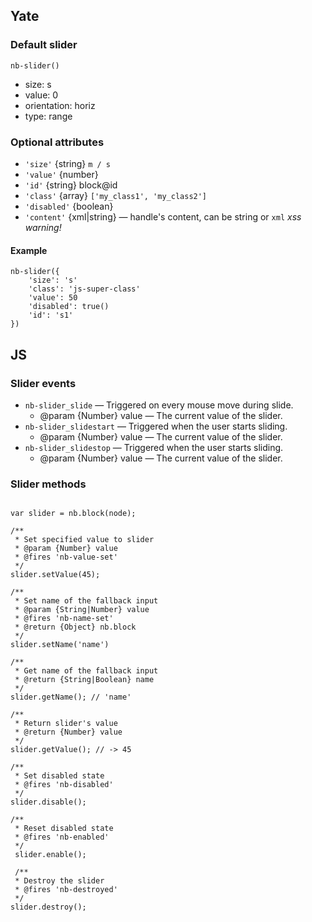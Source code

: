 ## Yate
### Default slider

    nb-slider()

* size: s
* value: 0
* orientation: horiz
* type: range

### Optional attributes
* `'size'` {string} `m / s`
* `'value'` {number}
* `'id'` {string} block@id
* `'class'` {array} `['my_class1', 'my_class2']`
* `'disabled'` {boolean}
* `'content'` {xml|string} — handle's content, can be string or `xml` _xss warning!_

#### Example

```
nb-slider({
    'size': 's'
    'class': 'js-super-class'
    'value': 50
    'disabled': true()
    'id': 's1'
})
```

## JS

### Slider events

* `nb-slider_slide` — Triggered on every mouse move during slide.
    * @param {Number} value  — The current value of the slider.
* `nb-slider_slidestart` — Triggered when the user starts sliding.
    * @param {Number} value  — The current value of the slider.
* `nb-slider_slidestop` — Triggered when the user starts sliding.
    * @param {Number} value  — The current value of the slider.

### Slider methods

```

var slider = nb.block(node);

/**
 * Set specified value to slider
 * @param {Number} value
 * @fires 'nb-value-set'
 */
slider.setValue(45);

/**
 * Set name of the fallback input
 * @param {String|Number} value
 * @fires 'nb-name-set'
 * @return {Object} nb.block
 */
slider.setName('name')

/**
 * Get name of the fallback input
 * @return {String|Boolean} name
 */
slider.getName(); // 'name'

/**
 * Return slider's value
 * @return {Number} value
 */
slider.getValue(); // -> 45

/**
 * Set disabled state
 * @fires 'nb-disabled'
 */
slider.disable();

/**
 * Reset disabled state
 * @fires 'nb-enabled'
 */
 slider.enable();

 /**
 * Destroy the slider
 * @fires 'nb-destroyed'
 */
slider.destroy();

```
